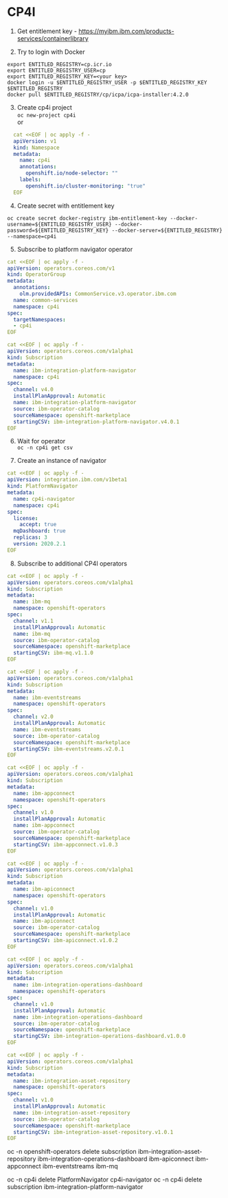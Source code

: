 # CP4I

1. Get entitlement key - https://myibm.ibm.com/products-services/containerlibrary

2. Try to login with Docker
```
export ENTITLED_REGISTRY=cp.icr.io
export ENTITLED_REGISTRY_USER=cp
export ENTITLED_REGISTRY_KEY=<your key>
docker login -u $ENTITLED_REGISTRY_USER -p $ENTITLED_REGISTRY_KEY $ENTITLED_REGISTRY
docker pull $ENTITLED_REGISTRY/cp/icpa/icpa-installer:4.2.0
```

3. Create cp4i project <br>
   `oc new-project cp4i` <br>
or
```yaml
  cat <<EOF | oc apply -f -
  apiVersion: v1
  kind: Namespace
  metadata:
    name: cp4i
    annotations:
      openshift.io/node-selector: ""
    labels:
      openshift.io/cluster-monitoring: "true"
  EOF
```

4. Create secret with entitlement key <br>
  ```
  oc create secret docker-registry ibm-entitlement-key --docker-username=${ENTITLED_REGISTRY_USER} --docker-password=${ENTITLED_REGISTRY_KEY} --docker-server=${ENTITLED_REGISTRY} --namespace=cp4i
  ```

5. Subscribe to platform navigator operator
```yaml
cat <<EOF | oc apply -f -
apiVersion: operators.coreos.com/v1
kind: OperatorGroup
metadata:
  annotations:
    olm.providedAPIs: CommonService.v3.operator.ibm.com
  name: common-services
  namespace: cp4i
spec:
  targetNamespaces:
  - cp4i
EOF
```
```yaml
cat <<EOF | oc apply -f -
apiVersion: operators.coreos.com/v1alpha1
kind: Subscription
metadata:
  name: ibm-integration-platform-navigator
  namespace: cp4i
spec:
  channel: v4.0
  installPlanApproval: Automatic
  name: ibm-integration-platform-navigator
  source: ibm-operator-catalog
  sourceNamespace: openshift-marketplace
  startingCSV: ibm-integration-platform-navigator.v4.0.1
EOF
```
6. Wait for operator <br>
   `oc -n cp4i get csv`

7. Create an instance of navigator
```yaml
cat <<EOF | oc apply -f -
apiVersion: integration.ibm.com/v1beta1
kind: PlatformNavigator
metadata:
  name: cp4i-navigator
  namespace: cp4i
spec:
  license:
    accept: true
  mqDashboard: true
  replicas: 3
  version: 2020.2.1
EOF
```

8. Subscribe to additional CP4I operators
```yaml
cat <<EOF | oc apply -f -
apiVersion: operators.coreos.com/v1alpha1
kind: Subscription
metadata:
  name: ibm-mq
  namespace: openshift-operators
spec:
  channel: v1.1
  installPlanApproval: Automatic
  name: ibm-mq
  source: ibm-operator-catalog
  sourceNamespace: openshift-marketplace
  startingCSV: ibm-mq.v1.1.0
EOF
```
```yaml
cat <<EOF | oc apply -f -
apiVersion: operators.coreos.com/v1alpha1
kind: Subscription
metadata:
  name: ibm-eventstreams
  namespace: openshift-operators
spec:
  channel: v2.0
  installPlanApproval: Automatic
  name: ibm-eventstreams
  source: ibm-operator-catalog
  sourceNamespace: openshift-marketplace
  startingCSV: ibm-eventstreams.v2.0.1
EOF
```
```yaml
cat <<EOF | oc apply -f -
apiVersion: operators.coreos.com/v1alpha1
kind: Subscription
metadata:
  name: ibm-appconnect
  namespace: openshift-operators
spec:
  channel: v1.0
  installPlanApproval: Automatic
  name: ibm-appconnect
  source: ibm-operator-catalog
  sourceNamespace: openshift-marketplace
  startingCSV: ibm-appconnect.v1.0.3
EOF
```
```yaml
cat <<EOF | oc apply -f -
apiVersion: operators.coreos.com/v1alpha1
kind: Subscription
metadata:
  name: ibm-apiconnect
  namespace: openshift-operators
spec:
  channel: v1.0
  installPlanApproval: Automatic
  name: ibm-apiconnect
  source: ibm-operator-catalog
  sourceNamespace: openshift-marketplace
  startingCSV: ibm-apiconnect.v1.0.2
EOF
```
```yaml
cat <<EOF | oc apply -f -
apiVersion: operators.coreos.com/v1alpha1
kind: Subscription
metadata:
  name: ibm-integration-operations-dashboard
  namespace: openshift-operators
spec:
  channel: v1.0
  installPlanApproval: Automatic
  name: ibm-integration-operations-dashboard
  source: ibm-operator-catalog
  sourceNamespace: openshift-marketplace
  startingCSV: ibm-integration-operations-dashboard.v1.0.0
EOF
```
```yaml
cat <<EOF | oc apply -f -
apiVersion: operators.coreos.com/v1alpha1
kind: Subscription
metadata:
  name: ibm-integration-asset-repository
  namespace: openshift-operators
spec:
  channel: v1.0
  installPlanApproval: Automatic
  name: ibm-integration-asset-repository
  source: ibm-operator-catalog
  sourceNamespace: openshift-marketplace
  startingCSV: ibm-integration-asset-repository.v1.0.1
EOF
```

oc -n openshift-operators delete subscription ibm-integration-asset-repository ibm-integration-operations-dashboard ibm-apiconnect ibm-appconnect ibm-eventstreams ibm-mq

oc -n cp4i delete PlatformNavigator cp4i-navigator
oc -n cp4i delete subscription ibm-integration-platform-navigator

